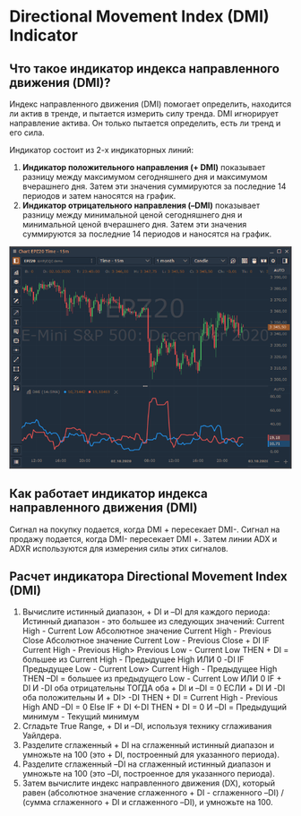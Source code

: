 # Directional Movement Index \(DMI\) Indicator

## Что такое индикатор индекса направленного движения \(DMI\)?

Индекс направленного движения \(DMI\) помогает определить, находится ли актив в тренде, и пытается измерить силу тренда. DMI игнорирует направление актива. Он только пытается определить, есть ли тренд и его сила.

Индикатор состоит из 2-х индикаторных линий:

1. **Индикатор положительного направления \(+ DMI\)** показывает разницу между максимумом сегодняшнего дня и максимумом вчерашнего дня. Затем эти значения суммируются за последние 14 периодов и затем наносятся на график.
2. **Индикатор отрицательного направления \(–DMI\)** показывает разницу между минимальной ценой сегодняшнего дня и минимальной ценой вчерашнего дня. Затем эти значения суммируются за последние 14 периодов и наносятся на график.

![](../../../.gitbook/assets/image%20%2858%29.png)

## Как работает индикатор индекса направленного движения \(DMI\)

Сигнал на покупку подается, когда DMI + пересекает DMI-. Сигнал на продажу подается, когда DMI- пересекает DMI +. Затем линии ADX и ADXR используются для измерения силы этих сигналов.

## Расчет индикатора Directional Movement Index \(DMI\)

1. Вычислите истинный диапазон, + DI и –DI для каждого периода: Истинный диапазон - это большее из следующих значений: Current High - Current Low Абсолютное значение Current High - Previous Close Абсолютное значение Current Low - Previous Close + DI IF Current High - Previous High&gt; Previous Low - Current Low THEN + DI = большее из Current High - Предыдущее High ИЛИ 0 -DI IF Предыдущее Low - Current Low&gt; Current High - Предыдущее High THEN –DI = большее из предыдущего Low - Current Low ИЛИ 0 IF + DI И -DI оба отрицательны ТОГДА оба + DI и –DI = 0 ЕСЛИ + DI И -DI оба положительны И + DI&gt; -DI THEN + DI = Current High - Previous High AND –DI = 0 Else IF + DI &lt;-DI THEN + DI = 0 И –DI = Предыдущий минимум - Текущий минимум
2. Сгладьте True Range, + DI и –DI, используя технику сглаживания Уайлдера.
3. Разделите сглаженный + DI на сглаженный истинный диапазон и умножьте на 100 \(это + DI, построенный для указанного периода\).
4. Разделите сглаженный –DI на сглаженный истинный диапазон и умножьте на 100 \(это –DI, построенное для указанного периода\).
5. Затем вычислите индекс направленного движения \(DX\), который равен \(абсолютное значение сглаженного + DI - сглаженного –DI\) / \(сумма сглаженного + DI и сглаженного –DI\), и умножьте на 100.

